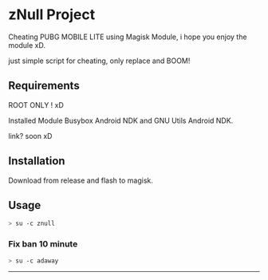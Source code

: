 # zNull Project


Cheating PUBG MOBILE LITE using Magisk Module, i hope you enjoy the module xD.


just simple script for cheating, only replace and BOOM!


## Requirements


ROOT ONLY ! xD


Installed Module Busybox Android NDK and GNU Utils Android NDK.


link? soon xD


## Installation


Download from release and flash to magisk.


## Usage

```bash
> su -c znull
```


### Fix ban 10 minute
```bash
> su -c adaway
```

---
